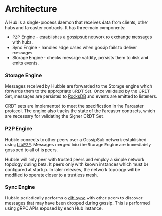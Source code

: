 # Architecture

A Hub is a single-process daemon that receives data from clients, other hubs and farcaster contracts. It has three main components:

- P2P Engine - establishes a gossipsub network to exchange messages with hubs.
- Sync Engine - handles edge cases when gossip fails to deliver messages.
- Storage Engine - checks message validity, persists them to disk and emits events.

### Storage Engine

Messages received by Hubble are forwarded to the Storage engine which forwards them to the appropriate CRDT Set. Once validated by the CRDT Set, messages are persisted to [RocksDB](https://github.com/facebook/rocksdb) and events are emitted to listeners.


CRDT sets are implemented to meet the specification in the Farcaster protocol. The engine also tracks the state of the Farcaster contracts, which are necessary for validating the Signer CRDT Set.

### P2P Engine

Hubble connects to other peers over a GossipSub network established using [LibP2P](https://github.com/libp2p/libp2p). Messages merged into the Storage Engine are immediately gossiped to all of is peers.

Hubble will only peer with trusted peers and employ a simple network topology during beta. It peers only with known instances which must be configured at startup. In later releases, the network topology will be modified to operate closer to a trustless mesh.

### Sync Engine

Hubble periodically performs a [diff sync](https://github.com/farcasterxyz/protocol#41-synchronization) with other peers to discover messages that may have been dropped during gossip. This is performed using gRPC APIs exposed by each Hub instance.

